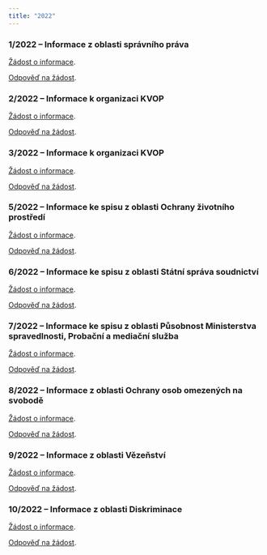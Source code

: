 ```yaml
---
title: "2022"
---
```

<h3>1/2022 &ndash; Informace z&nbsp;oblasti správního práva</h3>

<p><a href="https://www.ochrance.cz/info106/2022/1_2022_zadost.pdf">Žádost o informace</a>.</p>

<p><a href="https://www.ochrance.cz/info106/2022/1_2022_odpoved.odt">Odpověď na žádost</a>.</p>

<h3>2/2022 &ndash; Informace k&nbsp;organizaci KVOP</h3>

<p><a href="https://www.ochrance.cz/info106/2022/2_2022_zadost.pdf">Žádost o informace</a>.</p>

<p><a href="https://www.ochrance.cz/info106/2022/2_2022_odpoved.odt">Odpověď na žádost</a>.</p>

<h3>3/2022 &ndash; Informace k&nbsp;organizaci KVOP</h3>

<p><a href="https://www.ochrance.cz/info106/2022/3_2022_zadost.pdf">Žádost o informace</a>.</p>

<p><a href="https://www.ochrance.cz/info106/2022/3_2022.odt">Odpověď na žádost</a>.</p>

<h3>5/2022 &ndash; Informace&nbsp;ke spisu z&nbsp;oblasti Ochrany životního prostředí</h3>

<p><a href="https://www.ochrance.cz/info106/2022/5_2022_zadost.pdf">Žádost o informace</a>.</p>

<p><a href="https://www.ochrance.cz/info106/2022/5_2022_odpoved.odt">Odpověď na žádost</a>.</p>

<h3>6/2022 &ndash; Informace&nbsp;ke spisu z&nbsp;oblasti Státní správa soudnictví</h3>

<p><a href="https://www.ochrance.cz/info106/2022/6_2022_zadost.pdf">Žádost o informace</a>.</p>

<p><a href="https://www.ochrance.cz/info106/2022/6_2022_odpoved.odt">Odpověď na žádost</a>.</p>

<h3>7/2022 &ndash; Informace ke spisu z&nbsp;oblasti Působnost Ministerstva spravedlnosti, Probační a mediační služba</h3>

<p><a href="https://www.ochrance.cz/info106/2022/7_2022_zadost.pdf">Žádost o informace</a>.</p>

<p><a href="https://www.ochrance.cz/info106/2022/7_2022_odpoved.odt">Odpověď na žádost</a>.</p>

<h3>8/2022 &ndash; Informace&nbsp;z&nbsp;oblasti Ochrany osob omezených na svobodě</h3>

<p><a href="https://www.ochrance.cz/info106/2022/8_2022_zadost.pdf">Žádost o informace</a>.</p>

<p><a href="https://www.ochrance.cz/info106/2022/8_2022_odpoved.odt">Odpověď na žádost</a>.</p>

<h3>9/2022 &ndash; Informace&nbsp;z&nbsp;oblasti Vězeňství</h3>

<p><a href="https://www.ochrance.cz/info106/2022/9_2022_zadost.pdf">Žádost o informace</a>.</p>

<p><a href="https://www.ochrance.cz/info106/2022/9_2022_odpoved.odt">Odpověď na žádost</a>.</p>

<h3>10/2022 &ndash; Informace&nbsp;z&nbsp;oblasti Diskriminace</h3>

<p><a href="https://www.ochrance.cz/info106/2022/10_2022_zadost.pdf">Žádost o informace</a>.</p>

<p><a href="https://www.ochrance.cz/info106/2022/10_2022_odpoved.odt">Odpověď na žádost</a>.</p>
